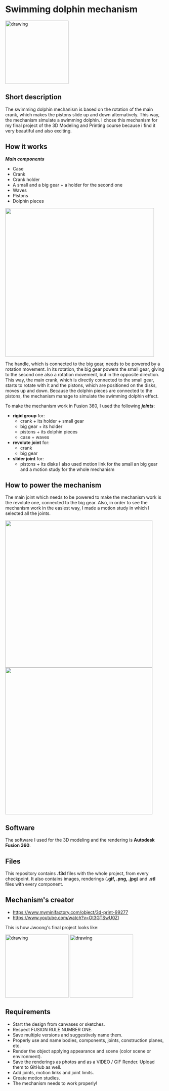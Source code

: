 # Swimming dolphin mechanism
<img src="https://user-images.githubusercontent.com/75319867/119235779-d0c5fc00-bb3c-11eb-9359-19a855b7e867.png" alt="drawing" width="950" style="width:200px;"/>

## Short description
The swimming dolphin mechanism is based on the rotation of the main crank, which makes the pistons slide up and down alternatively. This way, the mechanism simulate a swimming dolphin.
I chose this mechanism for my final project of the 3D Modeling and Printing course because i find it very beautiful and also exciting.

## How it works
___Main components___
* Case
* Crank
* Crank holder
* A small and a big gear + a holder for the second one
* Waves
* Pistons
* Dolphin pieces

<img src="https://user-images.githubusercontent.com/75319867/119235997-c5270500-bb3d-11eb-885e-8f8d48aa019a.gif" width="470"> 

The handle, which is connected to the big gear, needs to be powered by a rotation movement. In its rotation, the big gear powers the small gear, giving to the second one also a rotation movement, but in the opposite direction. This way, the main crank, which is directly connected to the small gear, starts to rotate with it and the pistons, which are positioned on the disks, moves up and down. Because the dolphin pieces are connected to the pistons, the mechanism manage to simulate the swimming dolphin effect.

To make the mechanism work in Fusion 360, I used the following ___joints___:
* __rigid group__ for: 
  * crank + its holder + small gear
  * big gear + its holder
  * pistons + its dolphin pieces
  * case + waves
* __revolute joint__ for:
  * crank
  * big gear
* __slider joint__ for:
  * pistons + its disks
I also used motion link for the small an big gear and a motion study for the whole mechanism

## How to power the mechanism
The main joint which needs to be powered to make the mechanism work is the revolute one, connected to the big gear. Also, in order to see the mechanism work in the easiest way, I made a motion study in which I selected all the joints.

<img src="https://user-images.githubusercontent.com/75319867/119236014-d1ab5d80-bb3d-11eb-90da-a08c2cac77cd.gif" width="465"> <img src="https://user-images.githubusercontent.com/75319867/119236025-d96b0200-bb3d-11eb-9d6f-a383eb662583.gif" width="465">

## Software
The software I used for the 3D modeling and the rendering is __Autodesk Fusion 360__.

## Files
This repository contains __.f3d__ files with the whole project, from every checkpoint. It also contains images, renderings (__.gif, .png, .jpg__) and __.stl__ files with every component.

## Mechanism's creator
* https://www.myminifactory.com/object/3d-print-99277
* https://www.youtube.com/watch?v=Ot3GTSwU0ZI

This is how Jwoong's final project looks like:

<img src="https://user-images.githubusercontent.com/75319867/119272761-464ecc80-bc10-11eb-849f-43ec7d612364.jpg" alt="drawing" width="465" style="width:200px;"/> <img src="https://user-images.githubusercontent.com/75319867/119272673-ca548480-bc0f-11eb-9fc6-b0bd93506ff6.gif" alt="drawing" width="460" style="width:200px;"/>

## Requirements
* Start the design from canvases or sketches.
* Respect FUSION RULE NUMBER ONE. 
* Save multiple versions and suggestively name them.
* Properly use and name bodies, components, joints, construction planes, etc. 
* Render the object applying appearance and scene (color scene or environment). 
* Save the renderings as photos and as a VIDEO / GIF Render. Upload them to GitHub as well.
* Add joints, motion links and joint limits. 
* Create motion studies.
* The mechanism needs to work properly! 
